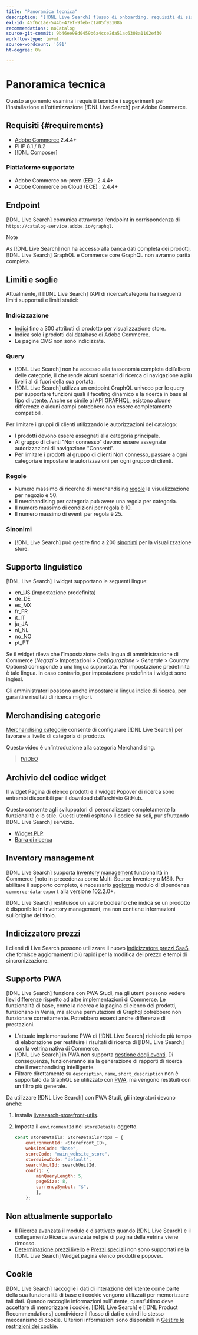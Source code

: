 ```yaml
---
title: "Panoramica tecnica"
description: "[!DNL Live Search] flusso di onboarding, requisiti di sistema, limiti e limitazioni"
exl-id: 45f6c1ae-544b-47ef-9feb-c1a05f93108a
recommendations: noCatalog
source-git-commit: 9b46ee98d0459b6a4cce2da51ac6308a1102ef30
workflow-type: tm+mt
source-wordcount: '691'
ht-degree: 0%

---
```


# Panoramica tecnica

Questo argomento esamina i requisiti tecnici e i suggerimenti per l&#39;installazione e l&#39;ottimizzazione [!DNL Live Search] per Adobe Commerce.

## Requisiti {#requirements}

* [Adobe Commerce](https://business.adobe.com/products/magento/magento-commerce.html) 2.4.4+
* PHP 8.1 / 8.2
* [!DNL Composer]

### Piattaforme supportate

* Adobe Commerce on-prem (EE) : 2.4.4+
* Adobe Commerce on Cloud (ECE) : 2.4.4+

## Endpoint

[!DNL Live Search] comunica attraverso l’endpoint in corrispondenza di `https://catalog-service.adobe.io/graphql`.

>[!NOTE]
>
>As [!DNL Live Search] non ha accesso alla banca dati completa dei prodotti, [!DNL Live Search] GraphQL e Commerce core GraphQL non avranno parità completa.

## Limiti e soglie

Attualmente, il [!DNL Live Search] l’API di ricerca/categoria ha i seguenti limiti supportati e limiti statici:

### Indicizzazione

* [Indici](indexing.md) fino a 300 attributi di prodotto per visualizzazione store.
* Indica solo i prodotti dal database di Adobe Commerce.
* Le pagine CMS non sono indicizzate.

### Query

* [!DNL Live Search] non ha accesso alla tassonomia completa dell’albero delle categorie, il che rende alcuni scenari di ricerca di navigazione a più livelli al di fuori della sua portata.
* [!DNL Live Search] utilizza un endpoint GraphQL univoco per le query per supportare funzioni quali il faceting dinamico e la ricerca in base al tipo di utente. Anche se simile al [API GRAPHQL](https://developer.adobe.com/commerce/webapi/graphql/), esistono alcune differenze e alcuni campi potrebbero non essere completamente compatibili.

Per limitare i gruppi di clienti utilizzando le autorizzazioni del catalogo:

* I prodotti devono essere assegnati alla categoria principale.
* Al gruppo di clienti &quot;Non connesso&quot; devono essere assegnate autorizzazioni di navigazione &quot;Consenti&quot;.
* Per limitare i prodotti al gruppo di clienti Non connesso, passare a ogni categoria e impostare le autorizzazioni per ogni gruppo di clienti.

### Regole

* Numero massimo di ricerche di merchandising [regole](rules.md) la visualizzazione per negozio è 50.
* Il merchandising per categoria può avere una regola per categoria.
* Il numero massimo di condizioni per regola è 10.
* Il numero massimo di eventi per regola è 25.

### Sinonimi

* [!DNL Live Search] può gestire fino a 200 [sinonimi](synonyms.md) per la visualizzazione store.

## Supporto linguistico

[!DNL Live Search] i widget supportano le seguenti lingue:

* en_US (impostazione predefinita)
* de_DE
* es_MX
* fr_FR
* it_IT
* ja_JA
* nl_NL
* no_NO
* pt_PT

Se il widget rileva che l’impostazione della lingua di amministrazione di Commerce (_Negozi_ > Impostazioni > _Configurazione_ > _Generale_ > Country Options) corrisponde a una lingua supportata. Per impostazione predefinita è tale lingua. In caso contrario, per impostazione predefinita i widget sono inglesi.

Gli amministratori possono anche impostare la lingua [indice di ricerca](settings.md#language), per garantire risultati di ricerca migliori.

## Merchandising categorie

[Merchandising categorie](category-merch.md) consente di configurare [!DNL Live Search] per lavorare a livello di categoria di prodotto.

Questo video è un’introduzione alla categoria Merchandising.

>[!VIDEO](https://video.tv.adobe.com/v/3424617)

## Archivio del codice widget

Il widget Pagina di elenco prodotti e il widget Popover di ricerca sono entrambi disponibili per il download dall’archivio GitHub.

Questo consente agli sviluppatori di personalizzare completamente la funzionalità e lo stile. Questi utenti ospitano il codice da soli, pur sfruttando [!DNL Live Search] servizio.

* [Widget PLP](https://github.com/adobe/storefront-product-listing-page)
* [Barra di ricerca](https://github.com/adobe/storefront-search-as-you-type)

## Inventory management

[!DNL Live Search] supporta [Inventory management](https://experienceleague.adobe.com/docs/commerce-admin/inventory/introduction.html) funzionalità in Commerce (noto in precedenza come Multi-Source Inventory o MSI). Per abilitare il supporto completo, è necessario [aggiorna](install.md#update) modulo di dipendenza `commerce-data-export` alla versione 102.2.0+.

[!DNL Live Search] restituisce un valore booleano che indica se un prodotto è disponibile in Inventory management, ma non contiene informazioni sull’origine del titolo.

## Indicizzatore prezzi

I clienti di Live Search possono utilizzare il nuovo [Indicizzatore prezzi SaaS](../price-index/index.md), che fornisce aggiornamenti più rapidi per la modifica del prezzo e tempi di sincronizzazione.

## Supporto PWA

[!DNL Live Search] funziona con PWA Studi, ma gli utenti possono vedere lievi differenze rispetto ad altre implementazioni di Commerce. Le funzionalità di base, come la ricerca e la pagina di elenco dei prodotti, funzionano in Venia, ma alcune permutazioni di Graphql potrebbero non funzionare correttamente. Potrebbero esserci anche differenze di prestazioni.

* L’attuale implementazione PWA di [!DNL Live Search] richiede più tempo di elaborazione per restituire i risultati di ricerca di [!DNL Live Search] con la vetrina nativa di Commerce.
* [!DNL Live Search] in PWA non supporta [gestione degli eventi](https://developer.adobe.com/commerce/services/shared-services/storefront-events/sdk/). Di conseguenza, funzioneranno sia la generazione di rapporti di ricerca che il merchandising intelligente.
* Filtrare direttamente su `description`, `name`, `short_description` non è supportato da GraphQL se utilizzato con [PWA](https://developer.adobe.com/commerce/pwa-studio/), ma vengono restituiti con un filtro più generale.

Da utilizzare [!DNL Live Search] con PWA Studi, gli integratori devono anche:

1. Installa [livesearch-storefront-utils](https://www.npmjs.com/package/@magento/ds-livesearch-storefront-utils).
1. Imposta il `environmentId` nel `storeDetails` oggetto.

   ```javascript
   const storeDetails: StoreDetailsProps = {
       environmentId: <Storefront_ID>,
       websiteCode: "base",
       storeCode: "main_website_store",
       storeViewCode: "default",
       searchUnitId: searchUnitId,
       config: {
           minQueryLength: 5,
           pageSize: 8,
           currencySymbol: "$",
           },
       };
   ```

## Non attualmente supportato

* Il [Ricerca avanzata](https://experienceleague.adobe.com/docs/commerce-admin/catalog/catalog/search/search.html#advanced-search) il modulo è disattivato quando [!DNL Live Search] e il collegamento Ricerca avanzata nel piè di pagina della vetrina viene rimosso.
* [Determinazione prezzi livello](https://experienceleague.adobe.com/docs/commerce-admin/catalog/products/pricing/product-price-tier.html) e [Prezzi speciali](https://experienceleague.adobe.com/docs/commerce-admin/catalog/products/pricing/product-price-special.html) non sono supportati nella [!DNL Live Search] Widget pagina elenco prodotti e popover.

## Cookie

[!DNL Live Search] raccoglie i dati di interazione dell’utente come parte della sua funzionalità di base e i cookie vengono utilizzati per memorizzare tali dati. Quando raccoglie informazioni sull’utente, quest’ultimo deve accettare di memorizzare i cookie. [!DNL Live Search] e [!DNL Product Recommendations] condividere il flusso di dati e quindi lo stesso meccanismo di cookie. Ulteriori informazioni sono disponibili in [Gestire le restrizioni dei cookie](https://experienceleague.adobe.com/docs/commerce-merchant-services/product-recommendations/developer/setting-cookie.html).
